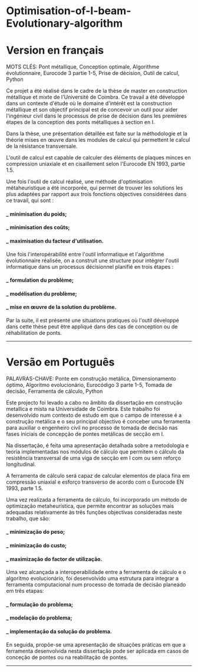 # Optimisation-of-I-beam-Evolutionary-algorithm

# Version en français

MOTS CLÉS: Pont métallique, Conception optimale, Algorithme évolutionnaire, Eurocode 3 partie 1-5, Prise de décision, Outil de calcul, Python

Ce projet a été réalisé dans le cadre de la thèse de master en construction métallique et mixte de l'Université de Coimbra.
Ce travail a été développé dans un contexte d'étude où le domaine d'intérêt est la construction métallique et son objectif principal est de concevoir un 
outil pour aider l'ingénieur civil dans le processus de prise de décision dans les premières étapes de la conception des ponts métalliques à section en I.

Dans la thèse, une présentation détaillée est faite sur la méthodologie et la théorie mises en œuvre dans les modules de calcul qui permettent 
le calcul de la résistance transversale. 

L'outil de calcul est capable de calculer des éléments de plaques minces en compression uniaxiale et en cisaillement selon l'Eurocode EN 1993, partie 1.5.

Une fois l'outil de calcul réalisé, une méthode d'optimisation métaheuristique a été incorporée, qui permet de trouver les solutions les plus adaptées par 
rapport aux trois fonctions objectives considérées dans ce travail, qui sont : 
#### _ minimisation du poids;
#### _ minimisation des coûts;
#### _ maximisation du facteur d'utilisation.

Une fois l'interopérabilité entre l'outil informatique et l'algorithme évolutionnaire réalisée, on a construit une structure pour intégrer l'outil 
informatique dans un processus décisionnel planifié en trois étapes : 
#### _ formulation du problème;
#### _ modélisation du problème;
#### _ mise en œuvre de la solution du problème.

Par la suite, il est présenté une situations pratiques où l'outil développé dans cette thèse peut être appliqué dans des cas de conception ou 
de réhabilitation de ponts.

-------------------------------------------------------------------------------------------------------

# Versão em Português

PALAVRAS-CHAVE: Ponte em construção metálica, Dimensionamento óptimo, Algoritmo evolucionário, Eurocódigo 3 parte 1-5, Tomada de decisão, Ferramenta de cálculo, Python

Este projecto foi levado a cabo no âmbito da dissertação em construção metallica e mista na Universidade de Coimbra.
Este trabalho foi desenvolvido num contexto de estudo em que o campo de interesse é a construção metálica e o seu principal objectivo é conceber uma ferramenta para
auxiliar o engenheiro civil no processo de tomada de decisão nas fases iniciais de concepção de pontes metálicas de secção em I.

Na dissertação, é feita uma apresentação detalhada sobre a metodologia e teoria implementadas nos módulos de cálculo que permitem o cálculo da resistência transversal 
de uma viga de secção em I com ou sem reforço longitudinal. 

A ferramenta de cálculo será capaz de calcular elementos de placa fina em compressão uniaxial e esforço transverso de acordo com o Eurocode EN 1993, parte 1.5.

Uma vez realizada a ferramenta de cálculo, foi incorporado um método de optimização metaheurística, que permite encontrar as soluções mais adequadas relativamente
às três funções objectivas consideradas neste trabalho, que são: 
#### _ minimização do peso;
#### _ minimização do custo;
#### _ maximização do factor de utilização.

Uma vez alcançada a interoperabilidade entre a ferramenta de cálculo e o algoritmo evolucionário, foi desenvolvido uma estrutura para integrar a ferramenta 
computacional num processo de tomada de decisão planeado em três etapas: 
#### _ formulação do problema;
#### _ modelação do problema;
#### _ implementação da solução do problema.

En seguida, propõe-se uma apresentação de situações práticas em que a ferramenta desenvolvida nesta dissertação pode ser aplicada em casos de conceção 
de pontes ou na reabilitação de pontes.

----------------------------------------------------------------------------------------------------------
